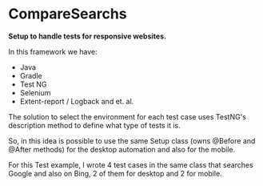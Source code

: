 # CompareSearchs
**Setup to handle tests for responsive websites.**

In this framework we have:
- Java 
- Gradle 
- Test NG 
- Selenium 
- Extent-report / Logback and et. al.

The solution to select the environment for each test case uses TestNG's description method to define what type of tests it is.

So, in this idea is possible to use the same Setup class (owns @Before and @After methods) for the desktop automation and also for the mobile.

For this Test example, I wrote 4 test cases in the same class that searches Google and also on Bing, 2 of them for desktop and 2 for mobile.
